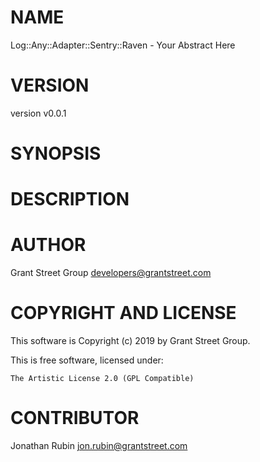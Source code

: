 # NAME

Log::Any::Adapter::Sentry::Raven - Your Abstract Here

# VERSION

version v0.0.1

# SYNOPSIS

# DESCRIPTION

# AUTHOR

Grant Street Group <developers@grantstreet.com>

# COPYRIGHT AND LICENSE

This software is Copyright (c) 2019 by Grant Street Group.

This is free software, licensed under:

    The Artistic License 2.0 (GPL Compatible)

# CONTRIBUTOR

Jonathan Rubin <jon.rubin@grantstreet.com>
